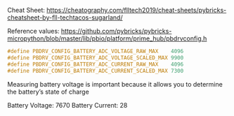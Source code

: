 Cheat Sheet: https://cheatography.com/flltech2019/cheat-sheets/pybricks-cheatsheet-by-fll-techtacos-sugarland/


Reference values: 
https://github.com/pybricks/pybricks-micropython/blob/master/lib/pbio/platform/prime_hub/pbdrvconfig.h
``` c
#define PBDRV_CONFIG_BATTERY_ADC_VOLTAGE_RAW_MAX    4096
#define PBDRV_CONFIG_BATTERY_ADC_VOLTAGE_SCALED_MAX 9900
#define PBDRV_CONFIG_BATTERY_ADC_CURRENT_RAW_MAX    4096
#define PBDRV_CONFIG_BATTERY_ADC_CURRENT_SCALED_MAX 7300
```

Measuring battery voltage is important because it allows you to determine the battery’s state of charge

Battery Voltage: 7670
Battery Current: 28
